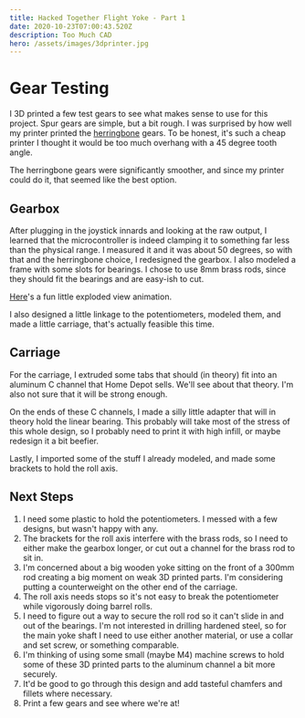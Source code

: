 ```yaml
---
title: Hacked Together Flight Yoke - Part 1
date: 2020-10-23T07:00:43.520Z
description: Too Much CAD
hero: /assets/images/3dprinter.jpg
---
```

# Gear Testing

I 3D printed a few test gears to see what makes sense to use for this project. Spur gears are simple, but a bit rough. I was surprised by how well my printer printed the [herringbone](https://en.wikipedia.org/wiki/Herringbone_gear) gears. To be honest, it's such a cheap printer I thought it would be too much overhang with a 45 degree tooth angle.

The herringbone gears were significantly smoother, and since my printer could do it, that seemed like the best option.

## Gearbox

After plugging in the joystick innards and looking at the raw output, I learned that the microcontroller is indeed clamping it to something far less than the physical range. I measured it and it was about 50 degrees, so with that and the herringbone choice, I redesigned the gearbox. I also modeled a frame with some slots for bearings. I chose to use 8mm brass rods, since they should fit the bearings and are easy-ish to cut.

[Here](https://streamable.com/f1mli4)'s a fun little exploded view animation.

I also designed a little linkage to the potentiometers, modeled them, and made a little carriage, that's actually feasible this time.

<lazy-image src="nearly-complete-design.png"></lazy-image>

## Carriage

For the carriage, I extruded some tabs that should (in theory) fit into an aluminum C channel that Home Depot sells. We'll see about that theory. I'm also not sure that it will be strong enough.

On the ends of these C channels, I made a silly little adapter that will in theory hold the linear bearing. This probably will take most of the stress of this whole design, so I probably need to print it with high infill, or maybe redesign it a bit beefier.

Lastly, I imported some of the stuff I already modeled, and made some brackets to hold the roll axis.

## Next Steps
1. I need some plastic to hold the potentiometers. I messed with a few designs, but wasn't happy with any.
2. The brackets for the roll axis interfere with the brass rods, so I need to either make the gearbox longer, or cut out a channel for the brass rod to sit in.
3. I'm concerned about a big wooden yoke sitting on the front of a 300mm rod creating a big moment on weak 3D printed parts. I'm considering putting a counterweight on the other end of the carriage.
4. The roll axis needs stops so it's not easy to break the potentiometer while vigorously doing barrel rolls.
5. I need to figure out a way to secure the roll rod so it can't slide in and out of the bearings. I'm not interested in drilling hardened steel, so for the main yoke shaft I need to use either another material, or use a collar and set screw, or something comparable.
6. I'm thinking of using some small (maybe M4) machine screws to hold some of these 3D printed parts to the aluminum channel a bit more securely.
7. It'd be good to go through this design and add tasteful chamfers and fillets where necessary.
8. Print a few gears and see where we're at!
